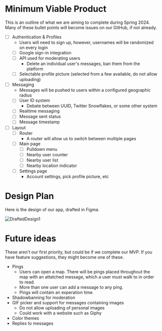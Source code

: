 # Minimum Viable Product

This is an outline of what we are aiming to complete during Spring 2024.
Many of these bullet points will become issues on our GitHub, if not already.

- [ ] Authentication & Profiles
    - Users will need to sign up, however, usernames will be randomized on every login
    - [ ] Google sign-in integration
    - [ ] API used for moderating users
        - Delete an individual user's messages, ban them from the platform
    - [ ] Selectable profile picture (selected from a few available, do not allow uploading)

- [ ] Messaging
    - Messages will be pushed to users within a configured geographic radius
    - [ ] User ID system
        - Debate between UUID, Twitter Snowflakes, or some other system
    - [ ] Realtime messaging
    - [ ] Message sent status
    - [ ] Message timestamp

- [ ] Layout
    - [ ] Router
        - A router will allow us to switch between multiple pages
    - [ ] Main page
        - [ ] Pulldown menu
        - [ ] Nearby user counter
        - [ ] Nearby user list
        - [ ] Nearby location indicator
    - [ ] Settings page
        - Account settings, pick profile picture, etc

# Design Plan

Here is the design of our app, drafted in Figma.

![DraftedDesign1](/imgs/View1.png)

# Future ideas

These aren't our first priority, but could be if we complete our MVP. If you have feature suggestions, they might become one of these.

- Pings
    - Users can open a map. There will be pings placed throughout the map with an attatched message, which a user must walk to in order to read.
    - More than one user can add a message to any ping.
    - Pings will contain an experation time.
- Shadowbanning for moderation
- GIF picker and support for messages containing images
    - Do not allow uploading of personal images
    - Could work with a website such as Giphy
- Color themes
- Replies to messages
